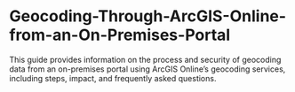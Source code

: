 # Geocoding-Through-ArcGIS-Online-from-an-On-Premises-Portal
This guide provides information on the process and security of geocoding data from an on-premises portal using ArcGIS Online’s geocoding services, including steps, impact, and frequently asked questions.
